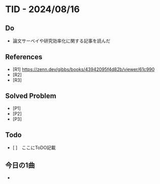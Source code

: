 # TID - 2024/08/16
<!--
## Learnings
- 
- 
-->


## Do
- 論文サーベイや研究効率化に関する記事を読んだ

## References
- [R1] https://zenn.dev/gibbs/books/43942095f4d82b/viewer/61c990
- [R2] 
- [R3] 

## Solved Problem
- [P1] 
- [P2] 
- [P3] 


## Todo
- [ ]　ここにToDO記載

## 今日の1曲
- 
